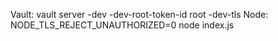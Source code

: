 Vault: vault server -dev -dev-root-token-id root -dev-tls
Node: NODE_TLS_REJECT_UNAUTHORIZED=0 node index.js